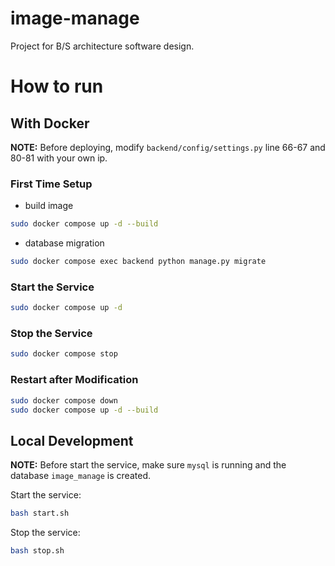# image-manage
Project for B/S architecture software design.

# How to run

## With Docker

**NOTE:** Before deploying, modify `backend/config/settings.py` line 66-67 and 80-81 with your own ip.

### First Time Setup

- build image

```sh
sudo docker compose up -d --build
```

- database migration

```sh
sudo docker compose exec backend python manage.py migrate
```

### Start the Service

```sh
sudo docker compose up -d
```

### Stop the Service

```sh
sudo docker compose stop
```

### Restart after Modification

```sh
sudo docker compose down
sudo docker compose up -d --build
```

## Local Development

**NOTE:** Before start the service, make sure `mysql` is running and the database `image_manage` is created.

Start the service:

```sh
bash start.sh
```

Stop the service:

```sh
bash stop.sh
```